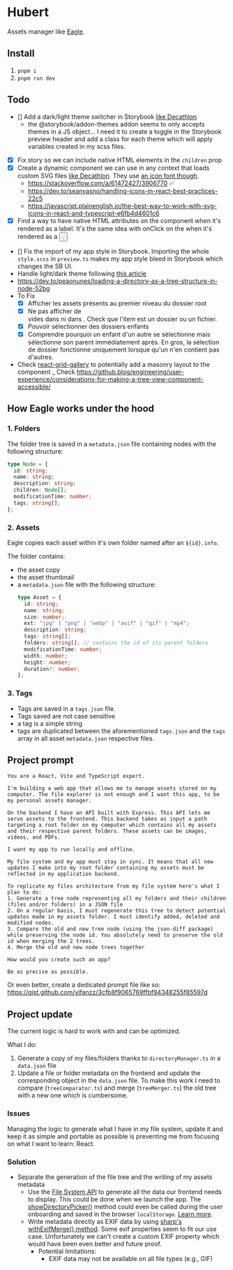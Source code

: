 # Hubert

Assets manager like [Eagle](https://eagle.cool).

## Install

1. `pnpm i`
2. `pnpm run dev`

## Todo

- [] Add a dark/light theme switcher in Storybook [like Decathlon](https://github.com/Decathlon/vitamin-web/tree/main/packages/showcases/react/.storybook)
  - the @storybook/addon-themes addon seems to only accepts themes in a JS object... I need it to create a toggle in the Storybook preview header and add a class for each theme which will apply variables created in my scss files.
- [x] Fix <Stack> story so we can include native HTML elements in the `children` prop
- [x] Create a dynamic <Icon> component we can use in any context that loads custom SVG files [like Decathlon](https://github.com/Decathlon/vitamin-web/blob/main/packages/sources/react/src/components/forms/VtmnTextInput/VtmnTextInput.tsx#L162). They use [an icon font though](https://github.com/Decathlon/vitamin-web/blob/main/packages/sources/react/src/guidelines/iconography/VtmnIcon/VtmnIcon.tsx#L1).
  - https://stackoverflow.com/a/61472427/3906770 ✅
  - https://dev.to/seanyasno/handling-icons-in-react-best-practices-22c5
  - https://javascript.plainenglish.io/the-best-way-to-work-with-svg-icons-in-react-and-typescript-e6fb4d4601c6
- [x] Find a way to have native HTML attributes on the <Text> component when it's rendered as a label. It's the same idea with onClick on the <Stack> when it's rendered as a <button>.
- [] Fix the import of my app style in Storybook. Importing the whole `style.scss` in `preview.ts` makes my app style bleed in Storybook which changes the SB UI.
- Handle light/dark theme following [this article](https://css-tricks.com/come-to-the-light-dark-side/)
- https://dev.to/peaonunes/loading-a-directory-as-a-tree-structure-in-node-52bg
- To Fix
  - [x] Afficher les assets présents au premier niveau du dossier root
  - [x] Ne pas afficher de <li> vides dans <FolderList> ni dans <AssetList>. Check que l'item est un dossier ou un fichier.
  - [x] Pouvoir sélectionner des dossiers enfants
  - [x] Comprendre pourquoi un <Folder> enfant d'un autre se sélectionne mais sélectionne son parent immédiatement après. En gros, la sélection de dossier fonctionne uniquement lorsque qu'un <Folder> n'en contient pas d'autres.
- Check [react-grid-gallery](https://www.npmjs.com/package/react-grid-gallery) to potentially add a masonry layout to the <AssetList> component
_ Check https://github.blog/engineering/user-experience/considerations-for-making-a-tree-view-component-accessible/

## How Eagle works under the hood

### 1. Folders

The folder tree is saved in a `metadata.json` file containing nodes with the following structure:

```ts
type Node = {
  id: string;
  name: string;
  description: string;
  children: Node[];
  modificationTime: number;
  tags: string[];
};
```

### 2. Assets

Eagle copies each asset within it's own folder named after an `${id}.info`.

The folder contains:

- the asset copy
- the asset thumbnail
- a `metadata.json` file with the following structure:
  ```ts
  type Asset = {
    id: string;
    name: string;
    size: number;
    ext: "jpg" | "png" | "webp" | "avif" | "gif" | "mp4";
    description: string;
    tags: string[];
    folders: string[]; // contains the id of its parent folders
    modificationTime: number;
    width: number;
    height: number;
    duration?: number;
  };
  ```

### 3. Tags

- Tags are saved in a `tags.json` file.
- Tags saved are not case sensitive
- a tag is a simple string
- tags are duplicated between the aforementioned `tags.json` and the `tags` array in all asset `metadata.json` respective files.

## Project prompt

```
You are a React, Vite and TypeScript expert.

I'm building a web app that allows me to manage assets stored on my computer. The file explorer is not enough and I want this app, to be my personal assets manager.

On the backend I have an API built with Express. This API lets me serve assets to the frontend. This backend takes as input a path targeting a root folder on my computer which contains all my assets and their respective parent folders. These assets can be images, videos, and PDFs.

I want my app to run locally and offline.

My file system and my app must stay in sync. It means that all new updates I make into my root folder containing my assets must be reflected in my application backend.

To replicate my files architecture from my file system here's what I plan to do:
1. Generate a tree node representing all my folders and their children (files and/or folders) in a JSON file
2. On a regular basis, I must regenerate this tree to detect potential updates made in my assets folder. I must identify added, deleted and modified nodes.
3. Compare the old and new tree node (using the json-diff package) while preserving the node id. You absolutely need to preserve the old id when merging the 2 trees.
4. Merge the old and new node trees together

How would you create such an app?

Be as precise as possible.
```

Or even better, create a dedicated prompt file like so: https://gist.github.com/yifanzz/3cfb8f9065769ffbf94348255f85597d

## Project update

The current logic is hard to work with and can be optimized.

What I do:

1. Generate a copy of my files/folders thanks to `directoryManager.ts` in a `data.json` file
2. Update a file or folder metadata on the frontend and update the corresponding object in the `data.json` file. To make this work I need to compare (`treeComparator.ts`) and merge (`treeMerger.ts`) the old tree with a new one which is cumbersome.

### Issues

Managing the logic to generate what I have in my file system, update it and keep it as simple and portable as possible is preventing me from focusing on what I want to learn: React.

### Solution

- Separate the generation of the file tree and the writing of my assets metadata
  - Use the [File System API](https://developer.mozilla.org/en-US/docs/Web/API/File_System_API) to generate all the data our frontend needs to display. This could be done when we launch the app. The [showDirectoryPicker()](https://developer.mozilla.org/en-US/docs/Web/API/Window/showDirectoryPicker) method could even be called during the user onboarding and saved in the browser `localStorage`. [Learn more](https://cloudfour.com/thinks/the-many-confusing-file-system-apis/).
  - Write metadata directly as EXIF data by using [sharp's withExifMerge() method](https://sharp.pixelplumbing.com/api-output#withexifmerge). Some exif properties seem to fit our use case. Unfortunately we can't create a custom EXIF property which would have been even better and future proof.
    - Potential limitations:
      - EXIF data may not be available on all file types (e.g., GIF)
